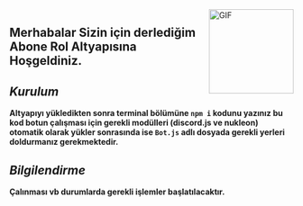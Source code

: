 <img align="right" height="150rem" alt="GIF" src="https://user-images.githubusercontent.com/78586675/121921369-9cabb880-cd41-11eb-8814-0da7526ab152.gif"/>


## Merhabalar Sizin için derlediğim **Abone Rol** Altyapısına Hoşgeldiniz.

## <i> Kurulum </i>

**Altyapıyı yükledikten sonra terminal bölümüne ```npm i``` kodunu yazınız bu kod botun çalışması için gerekli modülleri (discord.js ve nukleon) otomatik olarak yükler sonrasında ise ```Bot.js``` adlı dosyada gerekli yerleri doldurmanız gerekmektedir.**

## <i> Bilgilendirme </i>

**Çalınması vb durumlarda gerekli işlemler başlatılacaktır.**
